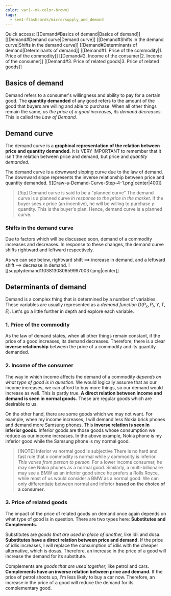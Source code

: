 ```yaml
---
color: var(--mk-color-brown)
tags:
  - sem1-flashcards/micro/supply_and_demand
---
```

Quick access:
[[Demand#Basics of demand|Basics of demand]]
[[Demand#Demand curve|Demand curve]]
	[[Demand#Shifts in the demand curve|Shifts in the demand curve]]
[[Demand#Determinants of demand|Determinants of demand]]
	[[Demand#1. Price of the commodity|1. Price of the commodity]]
	[[Demand#2. Income of the consumer|2. Income of the consumer]]
	[[Demand#3. Price of related goods|3. Price of related goods]]


## Basics of demand
Demand refers to a consumer's willingness and ability to pay for a certain good. The **quantity demanded** of any good refers to the amount of the good that buyers are willing and able to purchase. When all other things remain the same, *as the price of a good increases, its demand decreases.* This is called the *Law of Demand.* 

## Demand curve
The demand curve is a **graphical representation of the relation between price and quantity demanded.** It is VERY IMPORTANT to remember that it isn't the relation between price and demand, but price and *quantity demanded.* 

The demand curve is a downward sloping curve due to the law of demand. The downward slope represents the inverse relationship between price and quantity demanded.
![[Draw-a-Demand-Curve-Step-4-1.png|center|400]]

> [!tip] Demand curve is said to be a "planned curve"
> The demand curve is a planned curve *in response to the price in the market.* If the buyer sees $x$ price (an incentive), he will be willing to purchase $y$ quantity. This is the buyer's plan. Hence, demand curve is a planned curve.

### Shifts in the demand curve
Due to factors which will be discussed soon, demand of a commodity increases and decreases. In response to these changes, the demand curve shifts rightward and leftward respectively.

As we can see below, rightward shift $\implies$ increase in demand, and a leftward shift $\implies$ decrease in demand.
![[supplydemand11038130806599970037.png|center]]

## Determinants of demand
Demand is a complex thing that is determined by a number of variables. These variables are usually represented as a *demand function* $D(P_x,P_r,Y,T,E)$. Let's go a little further in depth and explore each variable.

### 1. Price of the commodity
As the law of demand states, when all other things remain constant, if the price of a good increases, its demand decreases. Therefore, there is a clear **inverse relationship** between the price of a commodity and its quantity demanded.

### 2. Income of the consumer
The way in which income affects the demand of a commodity *depends on what type of good is in question.* We would logically assume that as our income increases, we can afford to buy more things, so our demand would increase as well. This is partly true. **A direct relation between income and demand is seen in normal goods.** These are regular goods which are desirable to us.

On the other hand, there are some goods which we may not want. For example, when my income increases, I will demand less Nokia brick phones and demand more Samsung phones. This **inverse relation is seen in inferior goods.** Inferior goods are those goods whose consumption we reduce as our income increases. In the above example, Nokia phone is my inferior good while the Samsung phone is my normal good.

> [!NOTE] Inferior vs normal good is subjective
> There is no hard and fast rule that $x$ commodity is normal while $y$ commodity is inferior. *This varies from person to person.* For a lower income consumer, he may see Nokia phones as a normal good. Similarly, a multi-billionaire may see a BMW as an inferior good since he prefers a Rolls Royce, while most of us would consider a BMW as a normal good. We can only differentiate between normal and inferior **based on the choice of a consumer.**

### 3. Price of related goods
The impact of the price of related goods on demand once again depends on what type of good is in question. There are two types here: **Substitutes and Complements.** 

Substitutes are *goods that are used in place of another,* like idli and dosa. **Substitutes have a direct relation between price and demand.** If the price of idlis increases, I will replace the consumption of idlis with the cheaper alternative, which is dosas. Therefore, an increase in the price of a good will increase the demand for its substitute.

Complements are *goods that are used together,* like petrol and cars. **Complements have an inverse relation between price and demand.** If the price of petrol shoots up, I'm less likely to buy a car now. Therefore, an increase in the price of a good will reduce the demand for its complementary good.

